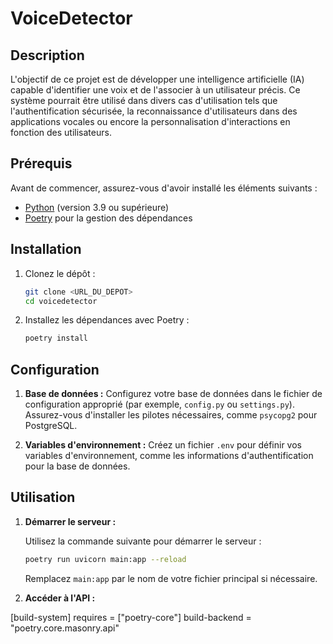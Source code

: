 # VoiceDetector

## Description
L'objectif de ce projet est de développer une intelligence artificielle (IA) capable d'identifier une voix et de l'associer à un utilisateur précis. Ce système pourrait être utilisé dans divers cas d'utilisation tels que l'authentification sécurisée, la reconnaissance d'utilisateurs dans des applications vocales ou encore la personnalisation d'interactions en fonction des utilisateurs.

## Prérequis
Avant de commencer, assurez-vous d'avoir installé les éléments suivants :

- [Python](https://www.python.org/downloads/) (version 3.9 ou supérieure)
- [Poetry](https://python-poetry.org/docs/#installation) pour la gestion des dépendances

## Installation

1. Clonez le dépôt :

   ```bash
   git clone <URL_DU_DEPOT>
   cd voicedetector
   ```

2. Installez les dépendances avec Poetry :

   ```bash
   poetry install
   ```

## Configuration

1. **Base de données :**
   Configurez votre base de données dans le fichier de configuration approprié (par exemple, `config.py` ou `settings.py`). Assurez-vous d'installer les pilotes nécessaires, comme `psycopg2` pour PostgreSQL.

2. **Variables d'environnement :**
   Créez un fichier `.env` pour définir vos variables d'environnement, comme les informations d'authentification pour la base de données.

## Utilisation

1. **Démarrer le serveur :**

   Utilisez la commande suivante pour démarrer le serveur :

   ```bash
   poetry run uvicorn main:app --reload
   ```

   Remplacez `main:app` par le nom de votre fichier principal si nécessaire.

2. **Accéder à l'API :**

[build-system]
requires = ["poetry-core"]
build-backend = "poetry.core.masonry.api"

